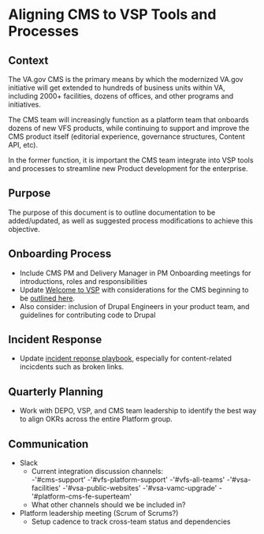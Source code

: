 # Aligning CMS to VSP Tools and Processes

## Context
The VA.gov CMS is the primary means by which the modernized VA.gov initiative will get extended to hundreds of business units within VA, including 2000+ facilities, dozens of offices, and other programs and initiatives.

The CMS team will increasingly function as a platform team that onboards dozens of new VFS products, while continuing to support and improve the CMS product itself (editorial experience, governance structures, Content API, etc).

In the former function, it is important the CMS team integrate into VSP tools and processes to streamline new Product development for the enterprise. 

## Purpose
The purpose of this document is to outline documentation to be added/updated, as well as suggested process modifications to achieve this objective.

## Onboarding Process
- Include CMS PM and Delivery Manager in PM Onboarding meetings for introductions, roles and responsibilities
- Update [Welcome to VSP](https://github.com/department-of-veterans-affairs/va.gov-team/blob/master/platform/working-with-vsp/onboarding/Welcome%20to%20VSP.md) with considerations for the CMS beginning to be [outlined here](https://github.com/department-of-veterans-affairs/va.gov-team/blob/master/platform/cms/working-with-cms-team.md).
- Also consider: inclusion of Drupal Engineers in your product team, and guidelines for contributing code to Drupal

## Incident Response
- Update [incident reponse playbook](https://github.com/department-of-veterans-affairs/devops/blob/master/docs/Incident%20Response%20Playbook.md), especially for content-related incicdents such as broken links. 

## Quarterly Planning
- Work with DEPO, VSP, and CMS team leadership to identify the best way to align OKRs across the entire Platform group.

## Communication
- Slack
  - Current integration discussion channels:   
   -'#cms-support'
   -'#vfs-platform-support'
   -'#vfs-all-teams'
   -'#vsa-facilities'
   -'#vsa-public-websites'
   -'#vsa-vamc-upgrade'
   -'#platform-cms-fe-superteam'
  - What other channels should we be included in? 
- Platform leadership meeting (Scrum of Scrums?)
  - Setup cadence to track cross-team status and dependencies
